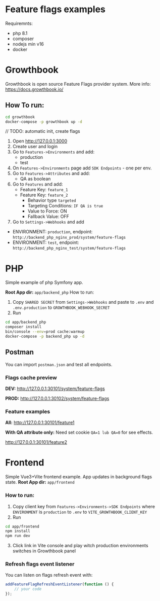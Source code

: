 # Feature flags examples

Requiremnts: 
- php 8.1
- composer
- nodejs min v16
- docker 


# Growthbook
Growthbook is open source Feature Flags provider system.
More info: https://docs.growthbook.io/
## How To run: 
```bash
cd growthbook
docker-compose -p growthbook up -d
```
// TODO: automatic init, create flags

1. Open http://127.0.0.1:3000
2. Create user and login
3. Go to `Features->Environments` and add:
    - production
    - test
4. On `Features->Environments` page add `SDK Endpoints` - one per env.
5. Go to `Features->Attributes` and add:
    - QA as boolean
6. Go to `Features` and add: 
    - Feature Key: `feature_1`
    - Feature Key: `feature_2` 
      - Behavior type `targeted` 
      - Targeting Conditions: `IF QA is true`
      - Value to Force: ON
      - Fallback Value: OFF
7. Go to `Settings->Webhooks` and add 
  - ENVIRONMENT: `production`, endpoint: `http://backend_php_nginx_prod/system/feature-flags`
- ENVIRONMENT: `test`, endpoint: `http://backend_php_nginx_test/system/feature-flags`
# PHP
Simple example of php Symfony app.

**Root App dir:** `app/backend_php`
How to run:
1. Copy `SHARED SECRET` from `Settings->Webhooks` and paste to `.env` and `.env.production` to `GROWTHBOOK_WEBHOOK_SECRET`
2. Run
```bash
cd app/backend_php
composer install
bin/console --env=prod cache:warmup
docker-compose -p backend_php up -d
```

## Postman
You can import `postman.json` and test all endpoints.

### Flags cache preview

**DEV:** http://127.0.0.1:30101/system/feature-flags

**PROD:** http://127.0.0.1:30102/system/feature-flags

### Feature examples

**All:**
http://127.0.0.1:30101/feature1

**With QA attribute only:**
Need set cookie `QA=1 lub QA=0` for see effects.

http://127.0.0.1:30101/feature2

# Frontend
Simple Vue3+Vite frontend example.
App updates in background flags state.
**Root App dir:** `app/frontend`
### How to run:
1. Copy client key from `Features->Environments->SDK Endpoints` where `ENVIRONMENT` is `production` to `.env` to `VITE_GROWTHBOOK_CLIENT_KEY`
2. Run
```bash
cd app/frontend
npm install
npm run dev
```
3. Click link in Vite console and play witch production environments switches in Growthbook panel

### Refresh flags event listener

You can listen on flags refresh event with: 
```ts
addFeatureFlagRefreshEventListener(function () {
    // your code
});
```
